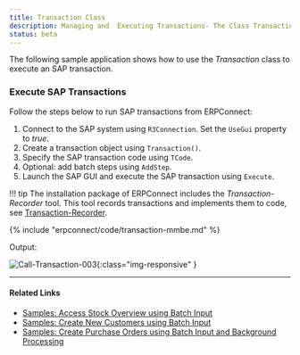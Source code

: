 ```yaml
---
title: Transaction Class 
description: Managing and  Executing Transactions- The Class Transaction
status: beta
---
```


The following sample application shows how to use the *Transaction* class to execute an SAP transaction.<br>

### Execute SAP Transactions 

Follow the steps below to run SAP transactions from ERPConnect:

1. Connect to the SAP system using `R3Connection`. Set the `UseGui` property to *true*. 
2. Create a transaction object using `Transaction()`.
3. Specify the SAP transaction code using `TCode`.
4. Optional: add batch steps using `AddStep`.
5. Launch the SAP GUI and execute the SAP transaction using `Execute`.

!!! tip
    The installation package of ERPConnect includes the *Transaction-Recorder* tool.
    This tool records transactions and implements them to code, see [Transaction-Recorder](./transaction-recorder.md).

{% include "erpconnect/code/transaction-mmbe.md" %}

Output:

![Call-Transaction-003]( site:assets/images/erpconnect/Call-Transaction-003.png){:class="img-responsive"  }


****

#### Related Links
- [Samples: Access Stock Overview using Batch Input](../../samples/access-stock-overview-using-batch-input.md)
- [Samples: Create New Customers using Batch Input](../../samples/create-new-customers-using-batch-input.md)
- [Samples: Create Purchase Orders using Batch Input and Background Processing](../../samples/create-purchase-orders-using-batch-input.md)
